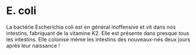 # E. coli

La bactérie Escherichia coli est en général inoffensive et vit dans nos
intestins, fabriquant de la vitamine K2. Elle est présente dans presque tous les
intestins. Elle colonise même les intestins des nouveaux-nés deux jours après
leur naissance !
